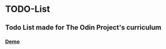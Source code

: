 # TODO-List

## Todo List made for The Odin Project's curriculum

### [Demo](https://lt-aldoraine.github.io/TODO-List/)
